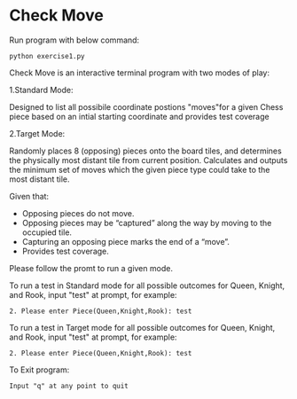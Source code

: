 # Check Move

Run program with below command:

    python exercise1.py



Check Move is an interactive terminal program with two modes of play:

1.Standard Mode:

Designed to list all possibile coordinate postions "moves"for a given Chess piece 
based on an intial starting coordinate and provides test coverage

2.Target Mode:

Randomly places 8 (opposing) pieces onto the board tiles,
and determines the physically most distant tile from current position. Calculates and
outputs the minimum set of moves which the given piece type could take to the most distant tile.

Given that:

* Opposing pieces do not move.
* Opposing pieces may be “captured” along the way by moving to the occupied tile.
* Capturing an opposing piece marks the end of a “move”.
* Provides test coverage.


Please follow the promt to run a given mode.


To run a test in Standard mode for all possible outcomes for Queen, Knight, and Rook, input
"test" at  prompt, for example:

    2. Please enter Piece(Queen,Knight,Rook): test

To run a test in Target mode for all possible outcomes for Queen, Knight, and Rook, input
"test" at  prompt, for example:

    2. Please enter Piece(Queen,Knight,Rook): test

To Exit program:

    Input "q" at any point to quit

